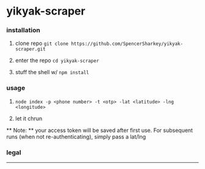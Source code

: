 # yikyak-scraper

### installation
 1) clone repo `git clone https://github.com/SpencerSharkey/yikyak-scraper.git`

 2) enter the repo `cd yikyak-scraper`

 3) stuff the shell w/ `npm install`


### usage
1) `node index -p <phone number> -t <otp> -lat <latitude> -lng <longitude>`

2) let it chrun

** Note: ** your access token will be saved after first use. For subsequent runs (when not re-authenticating), simply pass a lat/lng

### legal
---
